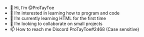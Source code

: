 - 👋 Hi, I’m @ProTayToe
- 👀 I’m interested in learning how to program and code
- 🌱 I’m currently learning HTML for the first time
- 💞️ I’m looking to collaborate on small projects
- 📫 How to reach me Discord ProTayToe#2468 (Case sensitive)

<!---
ProTayToeGamer/ProTayToeGamer is a ✨ special ✨ repository because its `README.md` (this file) appears on your GitHub profile.
You can click the Preview link to take a look at your changes.
--->
